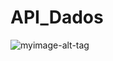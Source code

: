 # API_Dados
![myimage-alt-tag](https://1.bp.blogspot.com/-BPv0Evq3WQ8/YSPj9ATJ5OI/AAAAAAAABf8/TlYoJ3PeaBY_SoRrwkq71E8PPSL3CvhHQCLcBGAsYHQ/s1366/Screenshot%2Bfrom%2B2021-08-23%2B14-56-50.png)


